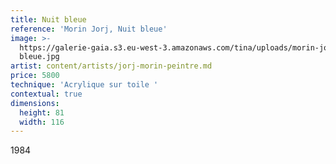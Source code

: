 ```yaml
---
title: Nuit bleue
reference: 'Morin Jorj, Nuit bleue'
image: >-
  https://galerie-gaia.s3.eu-west-3.amazonaws.com/tina/uploads/morin-jorj-peinture-ceramique/galerie-gaia-morin-jorj-nuit
  bleue.jpg
artist: content/artists/jorj-morin-peintre.md
price: 5800
technique: 'Acrylique sur toile '
contextual: true
dimensions:
  height: 81
  width: 116
---
```


1984
